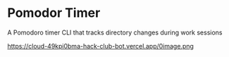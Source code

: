 # Pomodor Timer

A Pomodoro timer CLI that tracks directory changes during work sessions

https://cloud-49kpi0bma-hack-club-bot.vercel.app/0image.png
